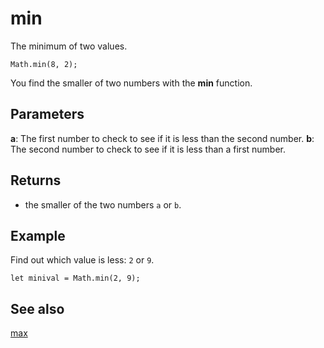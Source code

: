 # min

The minimum of two values.

```sig
Math.min(8, 2);
```

You find the smaller of two numbers with the **min** function.

## Parameters

**a**: The first number to check to see if it is less than the second number. **b**: The second number to check to see if it is less than a first number.

## Returns

* the smaller of the two numbers `a` or `b`.

## Example

Find out which value is less: `2` or `9`.

```blocks
let minival = Math.min(2, 9);
```

## See also

[max](/reference/math/max)